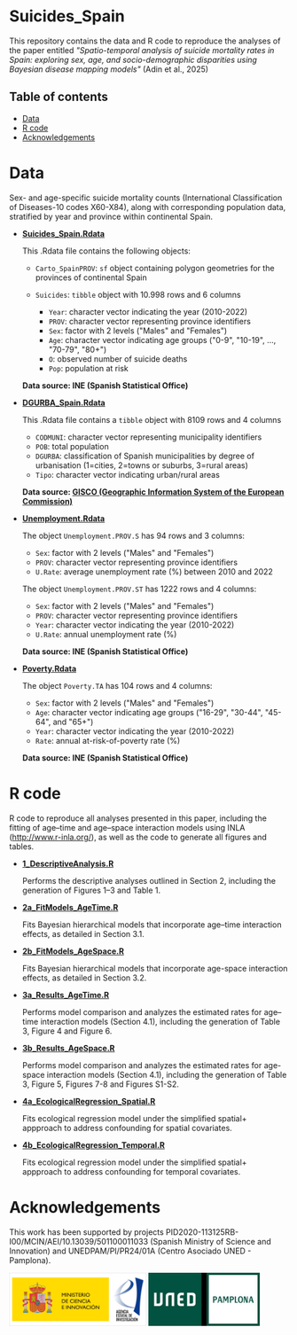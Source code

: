 # Suicides_Spain

This repository contains the data and R code to reproduce the analyses of the paper entitled *"Spatio-temporal analysis of suicide mortality rates in Spain: exploring sex, age, and socio-demographic disparities using Bayesian disease mapping models"* (Adin et al., 2025)

## Table of contents

-   [Data](#data)
-   [R code](#r-code)
-   [Acknowledgements](#Acknowledgements)


# Data

Sex- and age-specific suicide mortality counts (International Classification of Diseases-10 codes X60-X84), along with corresponding population data, stratified by year and province within continental Spain.

-   [**Suicides_Spain.Rdata**](https://github.com/spatialstatisticsupna/Suicides_Spain/blob/master/Data/Suicides_Spain.Rdata)

    This .Rdata file contains the following objects:

    -   `Carto_SpainPROV`: `sf` object containing polygon geometries for the provinces of continental Spain

    -   `Suicides`: `tibble` object with 10.998 rows and 6 columns

        -   `Year`: character vector indicating the year (2010-2022)
        -   `PROV`: character vector representing province identifiers
        -   `Sex`: factor with 2 levels ("Males" and "Females")
        -   `Age`: character vector indicating age groups ("0-9", "10-19", ..., "70-79", "80+")
        -   `O`: observed number of suicide deaths
        -   `Pop`: population at risk

    **Data source: INE (Spanish Statistical Office)**

-   [**DGURBA_Spain.Rdata**](https://github.com/spatialstatisticsupna/Suicides_Spain/blob/master/Data/DGURBA_Spain.Rdata)

    This .Rdata file contains a `tibble` object with 8109 rows and 4 columns

    -   `CODMUNI`: character vector representing municipality identifiers
    -   `POB`: total population
    -   `DGURBA`: classification of Spanish municipalities by degree of urbanisation (1=cities, 2=towns or suburbs, 3=rural areas)
    -   `Tipo`: character vector indicating urban/rural areas

    **Data source: [GISCO (Geographic Information System of the European Commission)](https://ec.europa.eu/eurostat/web/gisco/geodata/population-distribution/degree-urbanisation)**

-   [**Unemployment.Rdata**](https://github.com/spatialstatisticsupna/Suicides_Spain/blob/master/Data/Unemployment.Rdata)

    The object `Unemployment.PROV.S` has 94 rows and 3 columns:
    
    -   `Sex`: factor with 2 levels ("Males" and "Females")
    -   `PROV`: character vector representing province identifiers
    -   `U.Rate`: average unemployment rate (%) between 2010 and 2022
    
    The object `Unemployment.PROV.ST` has 1222 rows and 4 columns:
    
    -   `Sex`: factor with 2 levels ("Males" and "Females")
    -   `PROV`: character vector representing province identifiers
    -   `Year`: character vector indicating the year (2010-2022)
    -   `U.Rate`: annual unemployment rate (%)
    
    **Data source: INE (Spanish Statistical Office)**
    
-   [**Poverty.Rdata**](https://github.com/spatialstatisticsupna/Suicides_Spain/blob/master/Data/Poverty.Rdata)

    The object `Poverty.TA` has 104 rows and 4 columns:

    -   `Sex`: factor with 2 levels ("Males" and "Females")
    -   `Age`: character vector indicating age groups ("16-29", "30-44", "45-64", and "65+")
    -   `Year`: character vector indicating the year (2010-2022)
    -   `Rate`: annual at-risk-of-poverty rate (%)
    
    **Data source: INE (Spanish Statistical Office)**
    
    
# R code

R code to reproduce all analyses presented in this paper, including the fitting of age–time and age–space interaction models using INLA (<http://www.r-inla.org/>), as well as the code to generate all figures and tables.

-   [**1_DescriptiveAnalysis.R**](https://github.com/spatialstatisticsupna/Suicides_Spain/blob/master/Rcode/1_DescriptiveAnalysis.R)

    Performs the descriptive analyses outlined in Section 2, including the generation of Figures 1–3 and Table 1.

-   [**2a_FitModels_AgeTime.R**](https://github.com/spatialstatisticsupna/Suicides_Spain/blob/master/Rcode/2a_FitModels_AgeTime.R)

    Fits Bayesian hierarchical models that incorporate age–time interaction effects, as detailed in Section 3.1.

-   [**2b_FitModels_AgeSpace.R**](https://github.com/spatialstatisticsupna/Suicides_Spain/blob/master/Rcode/2b_FitModels_AgeSpace.R)

    Fits Bayesian hierarchical models that incorporate age-space interaction effects, as detailed in Section 3.2.

-   [**3a_Results_AgeTime.R**](https://github.com/spatialstatisticsupna/Suicides_Spain/blob/master/Rcode/3a_Results_AgeTime.R)

    Performs model comparison and analyzes the estimated rates for age–time interaction models (Section 4.1), including the generation of Table 3, Figure 4 and Figure 6.

-   [**3b_Results_AgeSpace.R**](https://github.com/spatialstatisticsupna/Suicides_Spain/blob/master/Rcode/3b_Results_AgeSpace.R)

    Performs model comparison and analyzes the estimated rates for age-space interaction models (Section 4.1), including the generation of Table 3, Figure 5, Figures 7-8 and Figures S1-S2.

-   [**4a_EcologicalRegression_Spatial.R**](https://github.com/spatialstatisticsupna/Suicides_Spain/blob/master/Rcode/4a_EcologicalRegression_Spatial.R)

    Fits ecological regression model under the simplified spatial+ appproach to address confounding for spatial covariates.

-   [**4b_EcologicalRegression_Temporal.R**](https://github.com/spatialstatisticsupna/Suicides_Spain/blob/master/Rcode/4b_EcologicalRegression_Temporal.R)

    Fits ecological regression model under the simplified spatial+ appproach to address confounding for temporal covariates.
    

# Acknowledgements

This work has been supported by projects PID2020-113125RB-I00/MCIN/AEI/10.13039/501100011033 (Spanish Ministry of Science and Innovation) and UNEDPAM/PI/PR24/01A (Centro Asociado UNED - Pamplona).

<p float="left">
  <img src="https://github.com/spatialstatisticsupna/Suicides_Spain/blob/main/micin-aei.jpg" width="49%" />
  <img src="https://github.com/spatialstatisticsupna/Suicides_Spain/blob/main/UNED_Pamplona.jpg" width="40%" />
</p>

